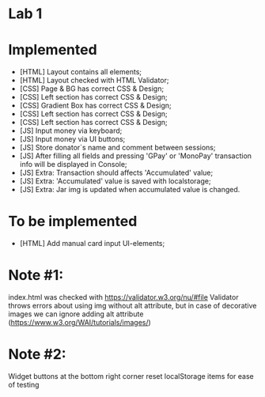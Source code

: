 # Lab 1

# Implemented
- [HTML] Layout contains all elements;
- [HTML] Layout checked with HTML Validator;
- [CSS] Page & BG has correct CSS & Design;
- [CSS] Left section has correct CSS & Design;
- [CSS] Gradient Box has correct CSS & Design;
- [CSS] Left section has correct CSS & Design;
- [CSS] Left section has correct CSS & Design;
- [JS] Input money via keyboard;
- [JS] Input money via UI buttons;
- [JS] Store donator`s name and comment between sessions;
- [JS] After filling all fields and pressing 'GPay' or 'MonoPay' transaction info will be displayed in Console;
- [JS] Extra: Transaction should affects 'Accumulated' value;
- [JS] Extra: 'Accumulated' value is saved with localstorage;
- [JS] Extra: Jar img is updated when accumulated value is changed.

# To be implemented
- [HTML] Add manual card input UI-elements;

# Note #1:
index.html was checked with https://validator.w3.org/nu/#file
Validator throws errors about using img without alt attribute, but in case of decorative images we can ignore adding alt attribute (https://www.w3.org/WAI/tutorials/images/)

# Note #2:
Widget buttons at the bottom right corner reset localStorage items for ease of testing
